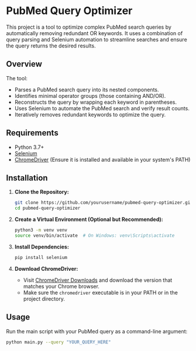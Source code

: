 # PubMed Query Optimizer

This project is a tool to optimize complex PubMed search queries by automatically removing redundant OR keywords. It uses a combination of query parsing and Selenium automation to streamline searches and ensure the query returns the desired results.

## Overview

The tool:
- Parses a PubMed search query into its nested components.
- Identifies minimal operator groups (those containing AND/OR).
- Reconstructs the query by wrapping each keyword in parentheses.
- Uses Selenium to automate the PubMed search and verify result counts.
- Iteratively removes redundant keywords to optimize the query.

## Requirements

- Python 3.7+
- [Selenium](https://pypi.org/project/selenium/)
- [ChromeDriver](https://sites.google.com/chromium.org/driver/) (Ensure it is installed and available in your system's PATH)

## Installation

1. **Clone the Repository:**

    ```bash
    git clone https://github.com/yourusername/pubmed-query-optimizer.git
    cd pubmed-query-optimizer
    ```

2. **Create a Virtual Environment (Optional but Recommended):**

    ```bash
    python3 -m venv venv
    source venv/bin/activate  # On Windows: venv\Scripts\activate
    ```

3. **Install Dependencies:**

    ```bash
    pip install selenium
    ```

4. **Download ChromeDriver:**

    - Visit [ChromeDriver Downloads](https://sites.google.com/chromium.org/driver/) and download the version that matches your Chrome browser.
    - Make sure the `chromedriver` executable is in your PATH or in the project directory.

## Usage

Run the main script with your PubMed query as a command-line argument:

```bash
python main.py --query "YOUR_QUERY_HERE"
